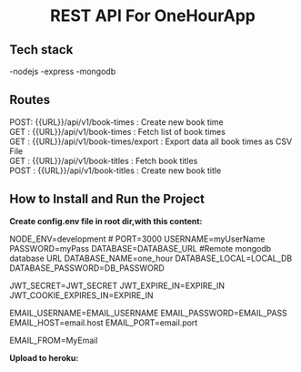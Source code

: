 <h1 align="center">
  REST API For OneHourApp
</h1>


## Tech stack
-nodejs
-express
-mongodb

## Routes
POST: {{URL}}/api/v1/book-times : Create new book time <br />
GET : {{URL}}/api/v1/book-times : Fetch list of book times <br />
GET : {{URL}}/api/v1/book-times/export : Export data all book  times as CSV File <br />
GET : {{URL}}/api/v1/book-titles : Fetch book titles <br />
POST : {{URL}}/api/v1/book-titles : Create new book title <br />




## How to Install and Run the Project


__Create config.env file in root dir,with this content:__

NODE_ENV=development #
PORT=3000
USERNAME=myUserName
PASSWORD=myPass
DATABASE=DATABASE_URL #Remote mongodb database URL
DATABASE_NAME=one_hour
DATABASE_LOCAL=LOCAL_DB
DATABASE_PASSWORD=DB_PASSWORD

JWT_SECRET=JWT_SECRET
JWT_EXPIRE_IN=EXPIRE_IN
JWT_COOKIE_EXPIRES_IN=EXPIRE_IN

EMAIL_USERNAME=EMAIL_USERNAME
EMAIL_PASSWORD=EMAIL_PASS
EMAIL_HOST=email.host
EMAIL_PORT=email.port

EMAIL_FROM=MyEmail

__Upload to heroku:__